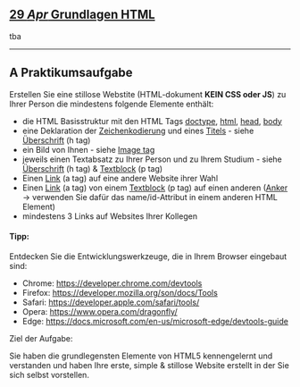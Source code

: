 ## [**29 _Apr_** Grundlagen HTML]() 

tba

---

## **A** Praktikumsaufgabe

Erstellen Sie eine stillose Webstite (HTML-dokument **KEIN CSS oder JS**) zu Ihrer Person die mindestens folgende Elemente enthält: 

- die HTML Basisstruktur mit den HTML Tags [doctype](https://www.w3schools.com/tags/tag_doctype.asp), [html](https://www.w3schools.com/html/html_basic.asp), [head](https://www.w3schools.com/html/html_head.asp), [body](https://www.w3schools.com/tags/tag_body.asp)
- eine Deklaration der [Zeichenkodierung](https://www.w3schools.com/charsets/ref_html_utf8.asp) und eines [Titels](https://www.w3schools.com/tags/tag_title.asp) - siehe [Überschrift](https://www.w3schools.com/tags/tag_hn.asp) (h tag)
- ein Bild von Ihnen - siehe [Image tag](https://www.w3schools.com/html/html_images.asp) 
- jeweils einen Textabsatz zu Ihrer Person und zu Ihrem Studium - siehe [Überschrift](https://www.w3schools.com/tags/tag_hn.asp) (h tag) & [Textblock](https://www.w3schools.com/tags/tag_p.asp) (p tag)
- Einen [Link](https://www.w3schools.com/tags/tag_a.asp) (a tag) auf eine andere Website ihrer Wahl
- Einen [Link](https://www.w3schools.com/tags/att_a_href.asp) (a tag) von einem [Textblock](https://www.w3schools.com/tags/tag_p.asp) (p tag) auf einen anderen ([Anker](https://de.wikipedia.org/wiki/Anker_(HTML)) -> verwenden Sie dafür das name/id-Attribut in einem anderen HTML Element)
- mindestens 3 Links auf Websites Ihrer Kollegen

#### Tipp: 

Entdecken Sie die Entwicklungswerkzeuge, die in Ihrem Browser eingebaut sind:
- Chrome: https://developer.chrome.com/devtools 
- Firefox: https://developer.mozilla.org/son/docs/Tools
- Safari: https://developer.apple.com/safari/tools/
- Opera: https://www.opera.com/dragonfly/
- Edge: https://docs.microsoft.com/en-us/microsoft-edge/devtools-guide

Ziel der Aufgabe:

Sie haben die grundlegensten Elemente von HTML5 kennengelernt und verstanden und haben Ihre erste, simple & stillose Website erstellt in der Sie sich selbst vorstellen.